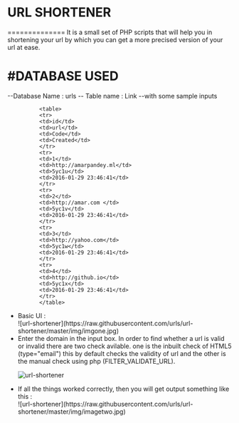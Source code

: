 # URL SHORTENER
==============
It is a small set of PHP scripts that will help you in shortening your url by which you can get a more precised version of your url at ease.

#DATABASE USED
===============
--Database Name : urls
  -- Table name : Link
    --with some sample inputs
              
              <table>
              <tr>
              <td>id</td>
              <td>url</td>
              <td>Code</td>
              <td>Created</td>
              </tr>
              <tr>
              <td>1</td>
              <td>http://amarpandey.ml</td>
              <td>5yc1u</td>
              <td>2016-01-29 23:46:41</td>
              </tr>
              <tr>
              <td>2</td>
              <td>http://amar.com </td>
              <td>5yc1v</td>
              <td>2016-01-29 23:46:41</td>
              </tr>
              <tr>
              <td>3</td>
              <td>http://yahoo.com</td>
              <td>5yc1w</td>
              <td>2016-01-29 23:46:41</td>
              </tr>
              <tr>
              <td>4</td>
              <td>http://github.io</td>
              <td>5yc1x</td>
              <td>2016-01-29 23:46:41</td>
              </tr>
              </table>

<ul><li>Basic UI :</li>
![url-shortener](https://raw.githubusercontent.com/urls/url-shortener/master/img/imgone.jpg)


<li>Enter the domain in the input box. In order to find whether a url is valid or invalid there are two check avilable.
one is the inbuilt check of HTML5 (type="email") this by default checks the validity of url and the other is the manual check using php (FILTER_VALIDATE_URL).</li>

![url-shortener](https://raw.githubusercontent.com/urls/url-shortener/master/img/imagethree.jpg)


<li>If all the things worked correctly, then you will get output something like this :</li>
![url-shortener](https://raw.githubusercontent.com/urls/url-shortener/master/img/imagetwo.jpg)
</ul>
